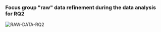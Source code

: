 ### Focus group "raw" data refinement during the data analysis for RQ2
![RAW-DATA-RQ2](https://user-images.githubusercontent.com/18057711/150814444-e17359b5-53ff-48b6-a572-52b8218e854e.png)
